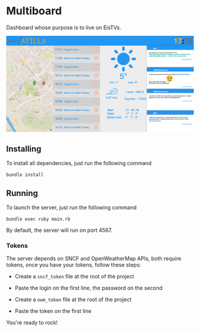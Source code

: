 # Multiboard

Dashboard whose purpose is to live on EisTVs.

![Screenshot](/screenshot.png?raw=true)

## Installing

To install all dependencies, just run the following command

    bundle install

## Running

To launch the server, just run the following command

    bundle exec ruby main.rb

By default, the server will run on port 4567.

### Tokens

The server depends on SNCF and OpenWeatherMap APIs, both
require tokens, once you have your tokens, follow these
steps:

* Create a `sncf_token` file at the root of the project
* Paste the login on the first line, the password on
the second

* Create a `owm_token` file at the root of the project
* Paste the token on the first line


You're ready to rock!

